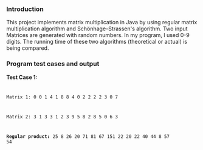 <h3>Introduction</h3>
<p>This project implements matrix multiplication in Java by using regular matrix multiplication algorithm and Schönhage–Strassen's algorithm. Two input Matrices are generated with random numbers. In my program, I used 0-9 digits. The running time of these two algorithms (theoretical or actual) is being compared.
</p>

<h3>Program test cases and output</h3>
<b>Test Case 1:</b>
<code>
<pre>

Matrix 1:
0 0 1 4 
1 8 8 4 
0 2 2 2 
2 3 0 7 

Matrix 2:
3 1 3 3 
1 2 3 9 
5 8 2 8 
5 0 6 3 

<b>Regular product:</b>
25 8 26 20 
71 81 67 151 
22 20 22 40 
44 8 57 54 

</pre>

</code>
